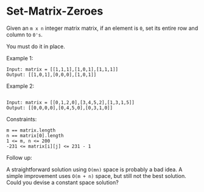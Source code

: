 # Set-Matrix-Zeroes

Given an ```m x n``` integer matrix matrix, if an element is ```0```, set its entire row and column to ```0's```.

You must do it in place.

 

Example 1:

```
Input: matrix = [[1,1,1],[1,0,1],[1,1,1]]
Output: [[1,0,1],[0,0,0],[1,0,1]]
```
Example 2:
```

Input: matrix = [[0,1,2,0],[3,4,5,2],[1,3,1,5]]
Output: [[0,0,0,0],[0,4,5,0],[0,3,1,0]]
 ```

Constraints:
```
m == matrix.length
n == matrix[0].length
1 <= m, n <= 200
-231 <= matrix[i][j] <= 231 - 1
 ```

Follow up:

A straightforward solution using ```O(mn)``` space is probably a bad idea.
A simple improvement uses ```O(m + n)``` space, but still not the best solution.
Could you devise a constant space solution?

